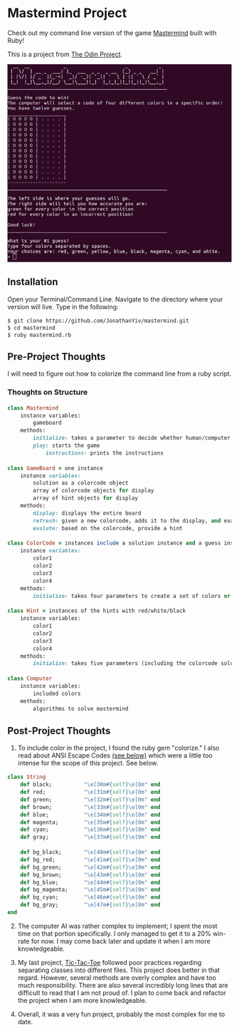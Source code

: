 # Mastermind Project

Check out my command line version of the game [Mastermind](https://en.wikipedia.org/wiki/Mastermind_(board_game)) built with Ruby!

This is a project from [The Odin Project](https://www.theodinproject.com/courses/ruby-programming/lessons/oop).

![Mastermind](/mastermind.png)

## Installation

Open your Terminal/Command Line. Navigate to the directory where your version will live. Type in the following:

```
$ git clone https://github.com/JonathanYiv/mastermind.git
$ cd mastermind
$ ruby mastermind.rb
```

## Pre-Project Thoughts

I will need to figure out how to colorize the command line from a ruby script.

### Thoughts on Structure

```ruby
class Mastermind
	instance variables:
		gameboard
	methods:
		initialize: takes a parameter to decide whether human/computer picks the code
		play: starts the game
			instructions: prints the instructions

class GameBoard = one instance
	instance variables: 
		solution as a colorcode object
		array of colorcode objects for display
		array of hint objects for display
	methods:
		display: displays the entire board
		refresh: given a new colorcode, adds it to the display, and evaluates the hints
		evalute: based on the colorcode, provide a hint

class ColorCode = instances include a solution instance and a guess instance 
	instance variables: 
		color1
		color2
		color3
		color4
	methods:
		initialize: takes four parameters to create a set of colors or defaults to a randomly selected set of color

class Hint = instances of the hints with red/white/black
	instance variables:
		color1
		color2
		color3
		color4
	methods:
		initialize: takes five parameters (including the colorcode solution) and sets its four colors accordingly

class Computer
	instance variables:
		included colors
	methods:
		algorithms to solve mastermind
```
	


## Post-Project Thoughts

1. To include color in the project, I found the ruby gem "colorize." I also read about ANSI Escape Codes [(see below)](https://en.wikipedia.org/wiki/ANSI_escape_code#Colors) which were a little too intense for the scope of this project. See below.

```ruby
class String
	def black;          "\e[30m#{self}\e[0m" end
	def red;            "\e[31m#{self}\e[0m" end
	def green;          "\e[32m#{self}\e[0m" end
	def brown;          "\e[33m#{self}\e[0m" end
	def blue;           "\e[34m#{self}\e[0m" end
	def magenta;        "\e[35m#{self}\e[0m" end
	def cyan;           "\e[36m#{self}\e[0m" end
	def gray;           "\e[37m#{self}\e[0m" end

	def bg_black;       "\e[40m#{self}\e[0m" end
	def bg_red;         "\e[41m#{self}\e[0m" end
	def bg_green;       "\e[42m#{self}\e[0m" end
	def bg_brown;       "\e[43m#{self}\e[0m" end
	def bg_blue;        "\e[44m#{self}\e[0m" end
	def bg_magenta;     "\e[45m#{self}\e[0m" end
	def bg_cyan;        "\e[46m#{self}\e[0m" end
	def bg_gray;        "\e[47m#{self}\e[0m" end
end
```

2. The computer AI was rather complex to implement; I spent the most time on that portion specifically. I only managed to get it to a 20% win-rate for now. I may come back later and update it when I am more knowledgeable.

3. My last project, [Tic-Tac-Toe](https://github.com/JonathanYiv/tic-tac-toe) followed poor practices regarding separating classes into different files. This project does better in that regard. However, several methods are overly complex and have too much responsibility. There are also several incredibly long lines that are difficult to read that I am not proud of. I plan to come back and refactor the project when I am more knowledgeable.

4. Overall, it was a very fun project, probably the most complex for me to date.